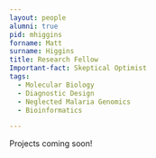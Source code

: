 ```yaml
---
layout: people
alumni: true
pid: mhiggins
forname: Matt
surname: Higgins
title: Research Fellow
Important-fact: Skeptical Optimist  
tags:
  - Molecular Biology
  - Diagnostic Design
  - Neglected Malaria Genomics
  - Bioinformatics

---
```

Projects coming soon!